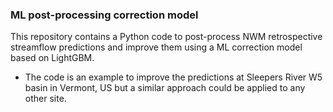 ### ML post-processing correction model
This repository contains a Python code to post-process NWM retrospective streamflow predictions and improve them using a ML correction model based on LightGBM.<be>

* The code is an example to improve the predictions at Sleepers River W5 basin in Vermont, US but a similar approach could be applied to any other site.
